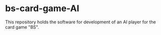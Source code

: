# bs-card-game-AI

This repository holds the software for development of an AI player for the card game "BS".
